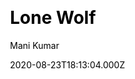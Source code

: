 ---
title: Lone Wolf
github: https://github.com/manid2/lone-wolf-theme/
demo: https://manid2.github.io/lone-wolf-theme/
author: Mani Kumar
date: 2020-08-23T18:13:04.000Z
ssg:
  - Jekyll
cms:
  - Markdown
css:
  - Bootstrap
category:
  - Blog
  - Portfolio
description: A simple bootstrap based jekyll theme.
draft: true
publish_date: '2019-02-17T10:19:22Z'
update_date: '2021-07-01T19:24:41Z'
github_star: 13
github_fork: 54
---